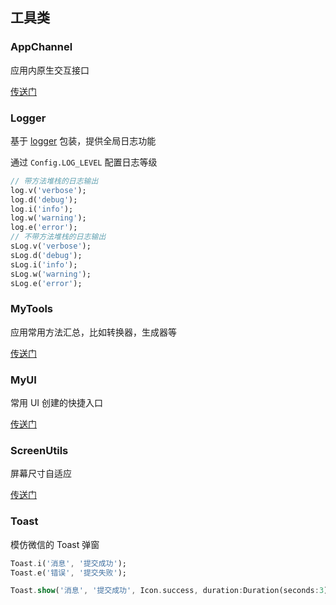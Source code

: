 ## 工具类

### AppChannel

应用内原生交互接口

[传送门](app_channel.md)

### Logger

基于 [logger](https://pub.flutter-io.cn/packages/logger) 包装，提供全局日志功能

通过 `Config.LOG_LEVEL` 配置日志等级

```dart
// 带方法堆栈的日志输出
log.v('verbose');
log.d('debug');
log.i('info');
log.w('warning');
log.e('error');
// 不带方法堆栈的日志输出
sLog.v('verbose');
sLog.d('debug');
sLog.i('info');
sLog.w('warning');
sLog.e('error');
```

### MyTools

应用常用方法汇总，比如转换器，生成器等

[传送门](my_tools.md)

### MyUI

常用 UI 创建的快捷入口

[传送门](my_ui.md)

### ScreenUtils

屏幕尺寸自适应

[传送门](screen_utils.md)

### Toast

模仿微信的 Toast 弹窗

```dart
Toast.i('消息', '提交成功');
Toast.e('错误', '提交失败');

Toast.show('消息', '提交成功', Icon.success, duration:Duration(seconds:3));
```
